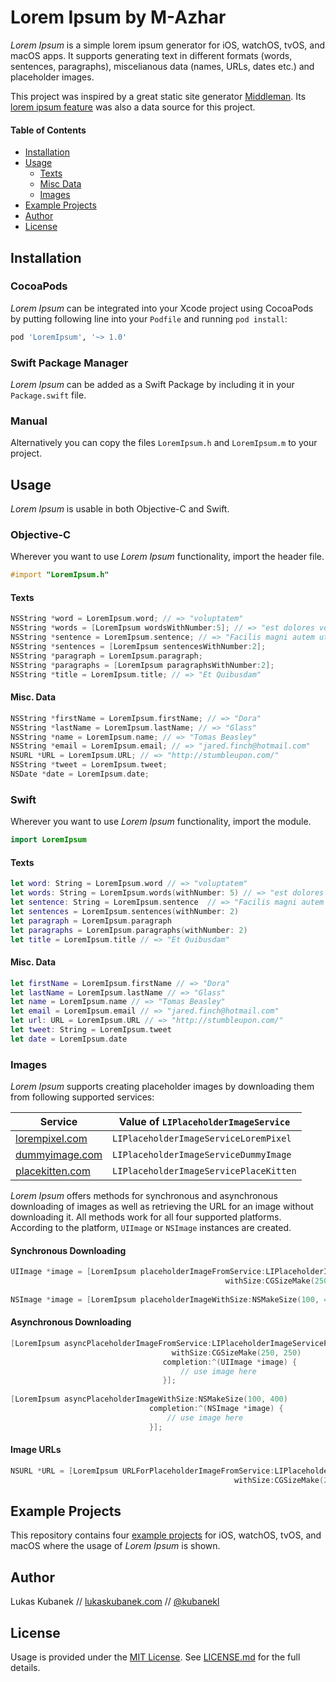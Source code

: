 # Lorem Ipsum by M-Azhar

*Lorem Ipsum* is a simple lorem ipsum generator for iOS, watchOS, tvOS, and macOS apps. It supports generating text in different formats (words, sentences, paragraphs), miscelianous data (names, URLs, dates etc.) and placeholder images.

This project was inspired by a great static site generator [Middleman](http://github.com/middleman/middleman). Its [lorem ipsum feature](https://github.com/middleman/middleman/blob/37e22c040ebcabed0ac3d8bce85aa085177d012a/middleman-core/lib/middleman-more/extensions/lorem.rb) was also a data source for this project.

#### Table of Contents

- [Installation](#installation)
- [Usage](#usage)
    - [Texts](#texts)
    - [Misc Data](#misc-data)
    - [Images](#images)
- [Example Projects](#example-projects)
- [Author](#author)
- [License](#license)

## Installation

### CocoaPods

*Lorem Ipsum* can be integrated into your Xcode project using CocoaPods by putting following line into your `Podfile` and running `pod install`:

```ruby
pod 'LoremIpsum', '~> 1.0'
```

### Swift Package Manager

*Lorem Ipsum* can be added as a Swift Package by including it in your `Package.swift` file.

### Manual
Alternatively you can copy the files `LoremIpsum.h` and `LoremIpsum.m` to your project.

## Usage

*Lorem Ipsum* is usable in both Objective-C and Swift. 

### Objective-C

Wherever you want to use *Lorem Ipsum* functionality, import the header file.

```objective-c
#import "LoremIpsum.h"
```

#### Texts

```objective-c
NSString *word = LoremIpsum.word; // => "voluptatem"
NSString *words = [LoremIpsum wordsWithNumber:5]; // => "est dolores voluptatem cumque itaque"
NSString *sentence = LoremIpsum.sentence; // => "Facilis magni autem ut iure cum voluptas excepturi eos."
NSString *sentences = [LoremIpsum sentencesWithNumber:2];
NSString *paragraph = LoremIpsum.paragraph;
NSString *paragraphs = [LoremIpsum paragraphsWithNumber:2];
NSString *title = LoremIpsum.title; // => "Et Quibusdam"
```

#### Misc. Data

```objective-c
NSString *firstName = LoremIpsum.firstName; // => "Dora"
NSString *lastName = LoremIpsum.lastName; // => "Glass"
NSString *name = LoremIpsum.name; // => "Tomas Beasley"
NSString *email = LoremIpsum.email; // => "jared.finch@hotmail.com"
NSURL *URL = LoremIpsum.URL; // => "http://stumbleupon.com/"
NSString *tweet = LoremIpsum.tweet;
NSDate *date = LoremIpsum.date;
```

### Swift

Wherever you want to use *Lorem Ipsum* functionality, import the module.

```swift
import LoremIpsum
```

#### Texts

```swift
let word: String = LoremIpsum.word // => "voluptatem"
let words: String = LoremIpsum.words(withNumber: 5) // => "est dolores voluptatem cumque itaque"
let sentence: String = LoremIpsum.sentence  // => "Facilis magni autem ut iure cum voluptas excepturi eos."
let sentences = LoremIpsum.sentences(withNumber: 2)
let paragraph = LoremIpsum.paragraph
let paragraphs = LoremIpsum.paragraphs(withNumber: 2)
let title = LoremIpsum.title // => "Et Quibusdam"
```

#### Misc. Data

```swift
let firstName = LoremIpsum.firstName // => "Dora"
let lastName = LoremIpsum.lastName // => "Glass"
let name = LoremIpsum.name // => "Tomas Beasley"
let email = LoremIpsum.email // => "jared.finch@hotmail.com"
let url: URL = LoremIpsum.URL // => "http://stumbleupon.com/"
let tweet: String = LoremIpsum.tweet
let date = LoremIpsum.date
```

### Images

*Lorem Ipsum* supports creating placeholder images by downloading them from following supported services:

| Service                                   | Value of `LIPlaceholderImageService`   |
| ----------------------------------------- | -------------------------------------- |
| [lorempixel.com](http://lorempixel.com)   | `LIPlaceholderImageServiceLoremPixel`  |
| [dummyimage.com](http://dummyimage.com)   | `LIPlaceholderImageServiceDummyImage`  |
| [placekitten.com](http://placekitten.com) | `LIPlaceholderImageServicePlaceKitten` |

*Lorem Ipsum* offers methods for synchronous and asynchronous downloading of images as well as retrieving the URL for an image without downloading it. All methods work for all four supported platforms. According to the platform, `UIImage` or `NSImage` instances are created.

#### Synchronous Downloading

```objective-c
UIImage *image = [LoremIpsum placeholderImageFromService:LIPlaceholderImageServicePlaceKitten
                                                withSize:CGSizeMake(250, 250)];
                                                 
NSImage *image = [LoremIpsum placeholderImageWithSize:NSMakeSize(100, 400)];
```

#### Asynchronous Downloading

```objective-c
[LoremIpsum asyncPlaceholderImageFromService:LIPlaceholderImageServicePlaceKitten
                                    withSize:CGSizeMake(250, 250)
                                  completion:^(UIImage *image) {
                                      // use image here
                                  }];
                                  
[LoremIpsum asyncPlaceholderImageWithSize:NSMakeSize(100, 400)
                               completion:^(NSImage *image) {
                                   // use image here
                               }];
```

#### Image URLs

```objective-c
NSURL *URL = [LoremIpsum URLForPlaceholderImageFromService:LIPlaceholderImageServiceDummyImage
                                                  withSize:CGSizeMake(250, 250)];
```

## Example Projects

This repository contains four [example projects](/Examples/) for iOS, watchOS, tvOS, and macOS where the usage of *Lorem Ipsum* is shown.

## Author

Lukas Kubanek // [lukaskubanek.com](http://lukaskubanek.com) // [@kubanekl](https://twitter.com/kubanekl)

## License

Usage is provided under the [MIT License](http://opensource.org/licenses/MIT). See [LICENSE.md](LICENSE.md) for the full details.
